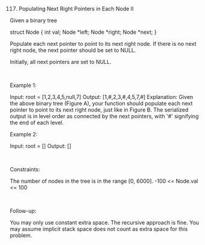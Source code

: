117. Populating Next Right Pointers in Each Node II

Given a binary tree

struct Node {
  int val;
  Node *left;
  Node *right;
  Node *next;
}


Populate each next pointer to point to its next right node. If there is no next right node, the next pointer should be set to NULL.

Initially, all next pointers are set to NULL.

 

Example 1:

Input: root = [1,2,3,4,5,null,7]
Output: [1,#,2,3,#,4,5,7,#]
Explanation: Given the above binary tree (Figure A), your function should populate each next pointer to point to its next right node, just like in Figure B. The serialized output is in level order as connected by the next pointers, with '#' signifying the end of each level.


Example 2:

Input: root = []
Output: []


 

Constraints:

The number of nodes in the tree is in the range [0, 6000].
-100 <= Node.val <= 100

 

Follow-up:

You may only use constant extra space.
The recursive approach is fine. You may assume implicit stack space does not count as extra space for this problem.